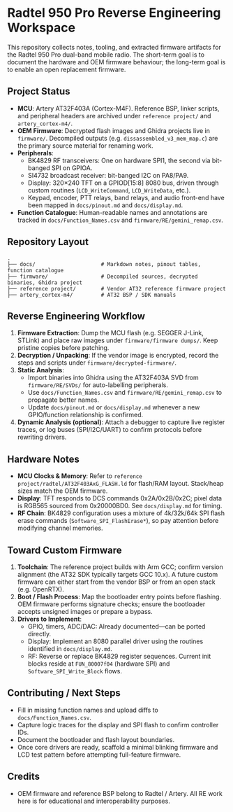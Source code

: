 # Radtel 950 Pro Reverse Engineering Workspace

This repository collects notes, tooling, and extracted firmware artifacts for the Radtel 950 Pro dual-band mobile radio. The short-term goal is to document the hardware and OEM firmware behaviour; the long-term goal is to enable an open replacement firmware.

## Project Status

- **MCU**: Artery AT32F403A (Cortex-M4F). Reference BSP, linker scripts, and peripheral headers are archived under `reference project/` and `artery_cortex-m4/`.
- **OEM Firmware**: Decrypted flash images and Ghidra projects live in `firmware/`. Decompiled outputs (e.g. `dissassembled_v3_mem_map.c`) are the primary source material for renaming work.
- **Peripherals**:
  - BK4829 RF transceivers: One on hardware SPI1, the second via bit-banged SPI on GPIOA.
  - SI4732 broadcast receiver: bit-banged I2C on PA8/PA9.
  - Display: 320×240 TFT on a GPIOD[15:8] 8080 bus, driven through custom routines (`LCD_WriteCommand`, `LCD_WriteData`, etc.).
  - Keypad, encoder, PTT relays, band relays, and audio front-end have been mapped in `docs/pinout.md` and `docs/display.md`.
- **Function Catalogue**: Human-readable names and annotations are tracked in `docs/Function_Names.csv` and `firmware/RE/gemini_remap.csv`.

## Repository Layout

```
.
├── docs/                     # Markdown notes, pinout tables, function catalogue
├── firmware/                 # Decompiled sources, decrypted binaries, Ghidra project
├── reference project/        # Vendor AT32 reference firmware project
├── artery_cortex-m4/         # AT32 BSP / SDK manuals
```

## Reverse Engineering Workflow

1. **Firmware Extraction**: Dump the MCU flash (e.g. SEGGER J-Link, STLink) and place raw images under `firmware/firmware dumps/`. Keep pristine copies before patching.
2. **Decryption / Unpacking**: If the vendor image is encrypted, record the steps and scripts under `firmware/decrypted-firmware/`.
3. **Static Analysis**:
   - Import binaries into Ghidra using the AT32F403A SVD from `firmware/RE/SVDs/` for auto-labelling peripherals.
   - Use `docs/Function_Names.csv` and `firmware/RE/gemini_remap.csv` to propagate better names.
   - Update `docs/pinout.md` or `docs/display.md` whenever a new GPIO/function relationship is confirmed.
4. **Dynamic Analysis (optional)**: Attach a debugger to capture live register traces, or log buses (SPI/I2C/UART) to confirm protocols before rewriting drivers.

## Hardware Notes

- **MCU Clocks & Memory**: Refer to `reference project/radtel/AT32F403AxG_FLASH.ld` for flash/RAM layout. Stack/heap sizes match the OEM firmware.
- **Display**: TFT responds to DCS commands 0x2A/0x2B/0x2C; pixel data is RGB565 sourced from 0x20000BD0. See `docs/display.md` for timing.
- **RF Chain**: BK4829 configuration uses a mixture of 4k/32k/64k SPI flash erase commands (`Software_SPI_FlashErase*`), so pay attention before modifying channel memories.

## Toward Custom Firmware

1. **Toolchain**: The reference project builds with Arm GCC; confirm version alignment (the AT32 SDK typically targets GCC 10.x). A future custom firmware can either start from the vendor BSP or from an open stack (e.g. OpenRTX).
2. **Boot / Flash Process**: Map the bootloader entry points before flashing. OEM firmware performs signature checks; ensure the bootloader accepts unsigned images or prepare a bypass.
3. **Drivers to Implement**:
   - GPIO, timers, ADC/DAC: Already documented—can be ported directly.
   - Display: Implement an 8080 parallel driver using the routines identified in `docs/display.md`.
   - RF: Reverse or replace BK4829 register sequences. Current init blocks reside at `FUN_80007f04` (hardware SPI) and `Software_SPI_Write_Block` flows.

## Contributing / Next Steps

- Fill in missing function names and upload diffs to `docs/Function_Names.csv`.
- Capture logic traces for the display and SPI flash to confirm controller IDs.
- Document the bootloader and flash layout boundaries.
- Once core drivers are ready, scaffold a minimal blinking firmware and LCD test pattern before attempting full-feature firmware.

## Credits

- OEM firmware and reference BSP belong to Radtel / Artery. All RE work here is for educational and interoperability purposes.

